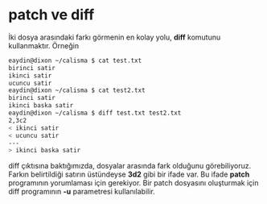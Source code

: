 # patch ve diff

İki dosya arasındaki farkı görmenin en kolay yolu, **diff** komutunu kullanmaktır. Örneğin

```bash
eaydin@dixon ~/calisma $ cat test.txt 
birinci satir
ikinci satir
ucuncu satir
eaydin@dixon ~/calisma $ cat test2.txt 
birinci satir
ikinci baska satir
eaydin@dixon ~/calisma $ diff test.txt test2.txt 
2,3c2
< ikinci satir
< ucuncu satir
---
> ikinci baska satir
```

diff çıktısına baktığımızda, dosyalar arasında fark olduğunu görebiliyoruz. Farkın belirtildiği satırın üstündeyse **3d2** gibi bir ifade var. Bu ifade **patch** programının yorumlaması için gerekiyor. Bir patch dosyasını oluşturmak için diff programının **-u** parametresi kullanılabilir.

